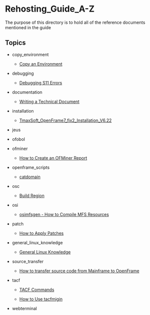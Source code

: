 # Rehosting_Guide_A-Z
The purpose of this directory is to hold all of the reference documents mentioned in the guide


## Topics

- copy_environment

	- [Copy an Environment](./copy_environment/README.md "Copy an Environment")

- debugging

	- [Debugging S11 Errors](./debugging/debugging/Debugging_S11_Error.md "Debugging S11 Errors")

- documentation

	- [Writing a Technical Document](./documentation/Writing_a_Technical_Document.md "Tips on writing a formal technical document")

- installation 

	- [TmaxSoft_OpenFrame7_fix2_Installation_V6.22](./installation/TmaxSoft_OpenFrame7_fix2_Installation_V6.22.md "Installation Guide")

- jeus
- ofobol
- ofminer

	- [How to Create an OFMiner Report](./ofminer/How_to_Create_an_OFMiner_Report.md "Create an OFMiner Report")

- openframe_scripts

	- [catdomain](./openframe_scripts/catdomain/documentation/README.md "catdomain")

- osc

	- [Build Region](./osc/build_region/osc_region_build_guide.md "How to Build an OSC Region")

- osi

	- [osimfsgen - How to Compile MFS Resources](./osi/osimfsgen/How_to_compile_MFS_resources.md "How to Compile MFS Resources")

- patch

	- [How to Apply Patches](./patch/How_to_Apply_Patches.md "How to Apply Patches")

- general_linux_knowledge

	- [General Linux Knowledge](./general_linux_knowledge/ "General Linux Knowledge")

- source_transfer

	- [How to transfer source code from Mainframe to OpenFrame](./source_transfer/How%20To%20Transfer%20Source%20Code%20from%20the%20Mainframe.md)

- tacf

	- [TACF Commands](./tacf/TACF_Commands.md "TACF Commands")

	- [How to Use tacfmigin](./tacf/tacfmigin/How_to_use_tacfmigin.md "How to Use tacfmigin")


- webterminal